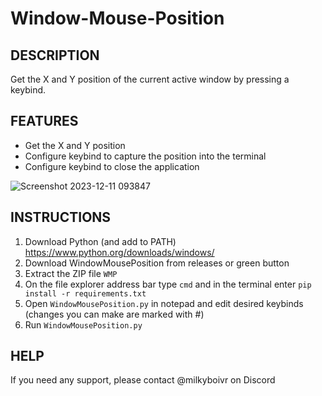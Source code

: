# Window-Mouse-Position

## **DESCRIPTION**

Get the X and Y position of the current active window by pressing a keybind. 

## **FEATURES**

* Get the X and Y position
* Configure keybind to capture the position into the terminal
* Configure keybind to close the application

![Screenshot 2023-12-11 093847](https://github.com/MilkyBoiVR/Window-Mouse-Position/assets/111146381/e4e8158f-0e46-4392-8453-a8445313a7c4)
 
## **INSTRUCTIONS**

1. Download Python (and add to PATH) https://www.python.org/downloads/windows/
2. Download WindowMousePosition from releases or green button
3. Extract the ZIP file ```WMP```
4. On the file explorer address bar type ```cmd``` and in the terminal enter ```pip install -r requirements.txt```
5. Open ```WindowMousePosition.py``` in notepad and edit desired keybinds (changes you can make are marked with #)
6. Run ```WindowMousePosition.py```

## **HELP**

If you need any support, please contact @milkyboivr on Discord
